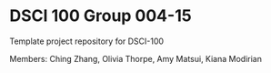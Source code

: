 # DSCI 100 Group 004-15
Template project repository for DSCI-100

Members: Ching Zhang, Olivia Thorpe, Amy Matsui, Kiana Modirian
